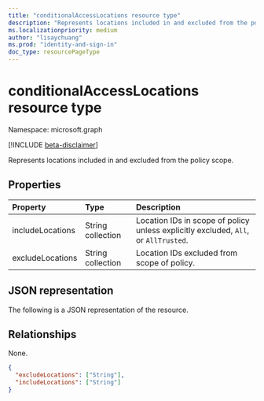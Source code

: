 ```yaml
---
title: "conditionalAccessLocations resource type"
description: "Represents locations included in and excluded from the policy scope."
ms.localizationpriority: medium
author: "lisaychuang"
ms.prod: "identity-and-sign-in"
doc_type: resourcePageType
---
```


# conditionalAccessLocations resource type

Namespace: microsoft.graph

[!INCLUDE [beta-disclaimer](../../includes/beta-disclaimer.md)]

Represents locations included in and excluded from the policy scope.

## Properties

| Property     | Type        | Description |
|:-------------|:------------|:------------|
| includeLocations | String collection | Location IDs in scope of policy unless explicitly excluded, `All`, or `AllTrusted`. |
| excludeLocations | String collection | Location IDs excluded from scope of policy. |

## JSON representation

The following is a JSON representation of the resource.

## Relationships

None.

<!-- {
  "blockType": "resource",
  "optionalProperties": [
    "includeLocations",
    "excludeLocations"
  ],
  "@odata.type": "microsoft.graph.conditionalAccessLocations",
  "baseType": null
}-->

```json
{
  "excludeLocations": ["String"],
  "includeLocations": ["String"]
}
```

<!-- uuid: 16cd6b66-4b1a-43a1-adaf-3a886856ed98
2019-02-04 14:57:30 UTC -->
<!-- {
  "type": "#page.annotation",
  "description": "conditionalAccessLocations resource",
  "keywords": "",
  "section": "documentation",
  "tocPath": ""
}-->

